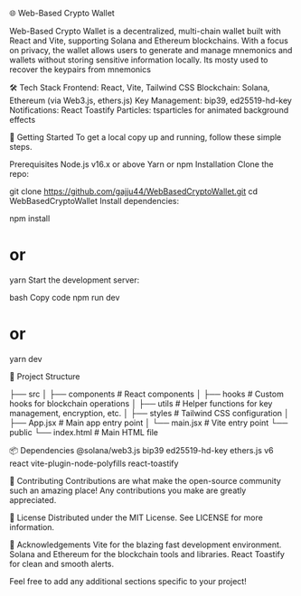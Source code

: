 
🌐 Web-Based Crypto Wallet

Web-Based Crypto Wallet is a decentralized, multi-chain wallet built with React and Vite, supporting Solana and Ethereum blockchains. With a focus on privacy, the wallet allows users to generate and manage mnemonics and wallets without storing sensitive information locally. Its mosty used to recover the keypairs from mnemonics


🛠️ Tech Stack
Frontend: React, Vite, Tailwind CSS
Blockchain: Solana, Ethereum (via Web3.js, ethers.js)
Key Management: bip39, ed25519-hd-key
Notifications: React Toastify
Particles: tsparticles for animated background effects

🚀 Getting Started
To get a local copy up and running, follow these simple steps.

Prerequisites
Node.js v16.x or above
Yarn or npm
Installation
Clone the repo:


git clone https://github.com/gajju44/WebBasedCryptoWallet.git
cd WebBasedCryptoWallet
Install dependencies:


npm install
# or
yarn
Start the development server:

bash
Copy code
npm run dev
# or
yarn dev



📂 Project Structure

├── src
│   ├── components        # React components
│   ├── hooks             # Custom hooks for blockchain operations
│   ├── utils             # Helper functions for key management, encryption, etc.
│   ├── styles            # Tailwind CSS configuration
│   ├── App.jsx           # Main app entry point
│   └── main.jsx          # Vite entry point
└── public
    └── index.html        # Main HTML file

    
📦 Dependencies
@solana/web3.js
bip39
ed25519-hd-key
ethers.js v6
react
vite-plugin-node-polyfills
react-toastify



🤝 Contributing
Contributions are what make the open-source community such an amazing place! Any contributions you make are greatly appreciated.




📄 License
Distributed under the MIT License. See LICENSE for more information.

👏 Acknowledgements
Vite for the blazing fast development environment.
Solana and Ethereum for the blockchain tools and libraries.
React Toastify for clean and smooth alerts.



Feel free to add any additional sections specific to your project!

